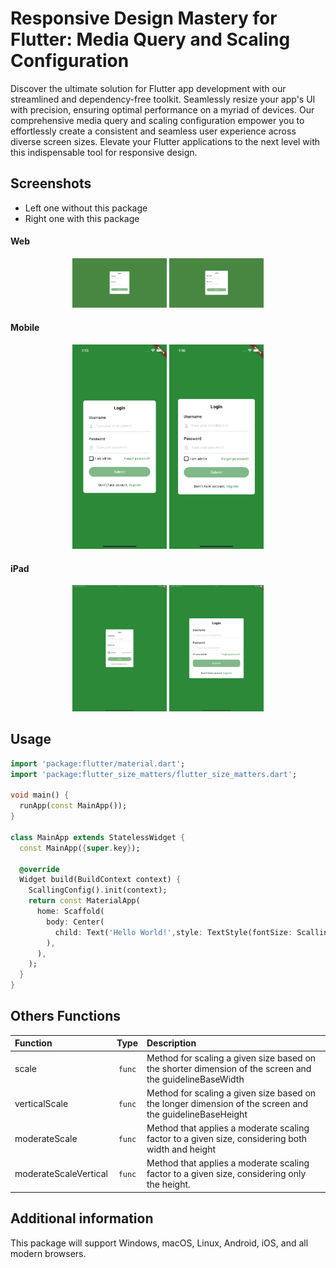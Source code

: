 # Responsive Design Mastery for Flutter: Media Query and Scaling Configuration
Discover the ultimate solution for Flutter app development with our streamlined and dependency-free toolkit. Seamlessly resize your app's UI with precision, ensuring optimal performance on a myriad of devices. Our comprehensive media query and scaling configuration empower you to effortlessly create a consistent and seamless user experience across diverse screen sizes. Elevate your Flutter applications to the next level with this indispensable tool for responsive design.

## Screenshots
- Left one without this package
- Right one with this package

#### Web

<p align="center">
  <img src="/assets/without_m_web.png?raw=true" alt="Image 1" width="30%">
  <img src="/assets/with_m_web.png?raw=true" alt="Image 2" width="30%">
</p>

#### Mobile
<p align="center">
  <img src="/assets/without_m_mobile.png?raw=true" alt="Image 3" width="30%">
  <img src="/assets/with_m_mobile.png?raw=true" alt="Image 4" width="30%">
</p>

#### iPad
<p align="center">
  <img src="/assets/without_m_ipad.png?raw=true" alt="Image 5" width="30%">
  <img src="/assets/with_m_ipad.png?raw=true" alt="Image 6" width="30%">
</p>

## Usage

```dart
import 'package:flutter/material.dart';
import 'package:flutter_size_matters/flutter_size_matters.dart';

void main() {
  runApp(const MainApp());
}

class MainApp extends StatelessWidget {
  const MainApp({super.key});

  @override
  Widget build(BuildContext context) {
    ScallingConfig().init(context);
    return const MaterialApp(
      home: Scaffold(
        body: Center(
          child: Text('Hello World!',style: TextStyle(fontSize: ScallingConfig.moderateScale(14)),),
        ),
      ),
    );
  }
}
```

## Others Functions

| Function                   | Type      | Description                                    |
| :----------------------- | :-------: | :--------------------------------------------  |
| scale                    | `func`    | Method for scaling a given size based on the shorter dimension of the screen and the guidelineBaseWidth|
| verticalScale                    | `func`    | Method for scaling a given size based on the longer dimension of the screen and the guidelineBaseHeight|
| moderateScale                    | `func`    | Method that applies a moderate scaling factor to a given size, considering both width and height|
| moderateScaleVertical                    | `func`    | Method that applies a moderate scaling factor to a given size, considering only the height.|

## Additional information
This package will support Windows, macOS, Linux, Android, iOS, and all modern browsers.
